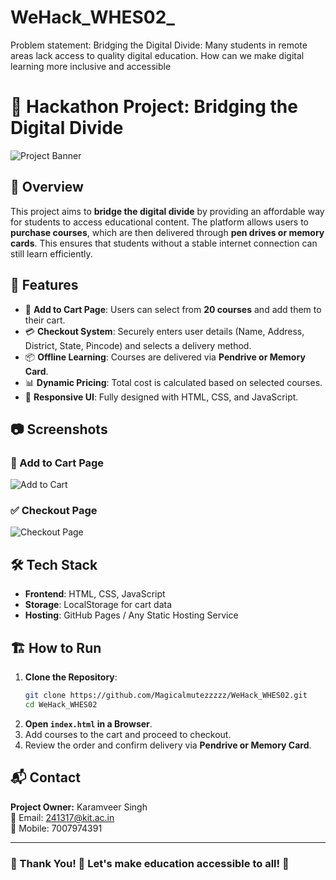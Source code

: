# WeHack_WHES02_
Problem statement: Bridging the Digital Divide: Many students in remote areas lack access to quality digital education. How can we make digital learning more inclusive and accessible

# 📌 Hackathon Project: Bridging the Digital Divide

![Project Banner](https://via.placeholder.com/1200x400?text=Bridging+the+Digital+Divide+Hackathon+Project)

## 📖 Overview
This project aims to **bridge the digital divide** by providing an affordable way for students to access educational content. The platform allows users to **purchase courses**, which are then delivered through **pen drives or memory cards**. This ensures that students without a stable internet connection can still learn efficiently.

## 🚀 Features
- 🛒 **Add to Cart Page**: Users can select from **20 courses** and add them to their cart.
- 💳 **Checkout System**: Securely enters user details (Name, Address, District, State, Pincode) and selects a delivery method.
- 📦 **Offline Learning**: Courses are delivered via **Pendrive or Memory Card**.
- 📊 **Dynamic Pricing**: Total cost is calculated based on selected courses.
- 🎨 **Responsive UI**: Fully designed with HTML, CSS, and JavaScript.

## 📷 Screenshots
### 🛒 Add to Cart Page
![Add to Cart](https://via.placeholder.com/800x400?text=Add+to+Cart+Page)

### ✅ Checkout Page
![Checkout Page](https://via.placeholder.com/800x400?text=Checkout+Page)

## 🛠️ Tech Stack
- **Frontend**: HTML, CSS, JavaScript
- **Storage**: LocalStorage for cart data
- **Hosting**: GitHub Pages / Any Static Hosting Service

## 🏗️ How to Run
1. **Clone the Repository**:
   ```bash
   git clone https://github.com/Magicalmutezzzzz/WeHack_WHES02.git
   cd WeHack_WHES02
   ```
2. **Open `index.html` in a Browser**.
3. Add courses to the cart and proceed to checkout.
4. Review the order and confirm delivery via **Pendrive or Memory Card**.

## 📬 Contact
**Project Owner:** Karamveer Singh  
📧 Email: 241317@kit.ac.in  
📱 Mobile: 7007974391  

---
### 🌟 Thank You! 🚀 Let's make education accessible to all! 🌟
